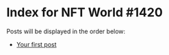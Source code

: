 # Index for NFT World #1420
Posts will be displayed in the order below:

- [Your first post](./001-first.md)

